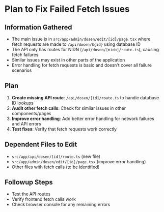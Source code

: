 # Plan to Fix Failed Fetch Issues

## Information Gathered
- The main issue is in `src/app/admin/dosen/edit/[id]/page.tsx` where fetch requests are made to `/api/dosen/${id}` using database ID
- The API only has routes for NIDN (`/api/dosen/[nidn]/route.ts`), causing fetch failures
- Similar issues may exist in other parts of the application
- Error handling for fetch requests is basic and doesn't cover all failure scenarios

## Plan
1. **Create missing API route**: `/api/dosen/[id]/route.ts` to handle database ID lookups
2. **Audit other fetch calls**: Check for similar issues in other components/pages
3. **Improve error handling**: Add better error handling for network failures and API errors
4. **Test fixes**: Verify that fetch requests work correctly

## Dependent Files to Edit
- `src/app/api/dosen/[id]/route.ts` (new file)
- `src/app/admin/dosen/edit/[id]/page.tsx` (improve error handling)
- Other files with fetch calls (to be identified)

## Followup Steps
- Test the API routes
- Verify frontend fetch calls work
- Check browser console for any remaining errors
